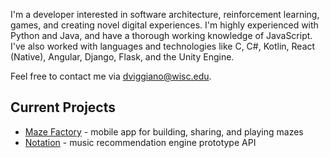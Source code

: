 <link rel="stylesheet" href="https://cdnjs.cloudflare.com/ajax/libs/octicons/11.1.0/css/octicons.min.css">

I'm a developer interested in software architecture, reinforcement learning, games, and creating novel digital experiences. I'm highly experienced with Python and Java, and have a thorough working knowledge of JavaScript. I've also worked with languages and technologies like C, C#, Kotlin, React (Native), Angular, Django, Flask, and the Unity Engine.

Feel free to contact me via [dviggiano@wisc.edu](dviggiano@wisc.edu).

## Current Projects
* <a href=https://github.com/dviggiano/maze-factory>Maze Factory</a> - mobile app for building, sharing, and playing mazes
* <span class="octicon octicon-python"></span> <a href=https://github.com/dviggiano/notation>Notation</a> - music recommendation engine prototype API
